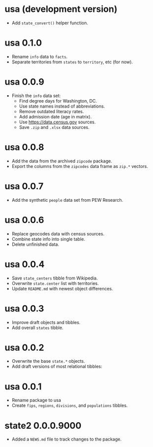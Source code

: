# usa (development version)

* Add `state_convert()` helper function.

# usa 0.1.0

* Rename `info` data to `facts`.
* Separate territories from `states` to `territory`, etc (for now).

# usa 0.0.9

* Finish the `info` data set:
    * Find degree days for Washington, DC.
    * Use state names instead of abbreviations.
    * Remove outdated literacy rates.
    * Add admission date (age in matrix).
    * Use https://data.census.gov sources.
    * Save `.zip` and `.xlsx` data sources.

# usa 0.0.8

* Add the data from the archived `zipcode` package.
* Export the columns from the `zipcodes` data frame as `zip.*` vectors.

# usa 0.0.7

* Add the synthetic `people` data set from PEW Research.

# usa 0.0.6

* Replace geocodes data with census sources.
* Combine state info into single table.
* Delete unfinished data.

# usa 0.0.4

* Save `state_centers` tibble from Wikipedia.
* Overwrite `state.center` list with territories.
* Update `README.md` with newest object differences.

# usa 0.0.3

* Improve draft objects and tibbles.
* Add overall `states` tibble.

# usa 0.0.2

* Overwrite the base `state.*` objects.
* Add draft versions of most relational tibbles:
  
# usa 0.0.1

* Rename package to usa
* Create `fips`, `regions`, `divisions`, and `populations` tibbles.

# state2 0.0.0.9000

* Added a `NEWS.md` file to track changes to the package.
